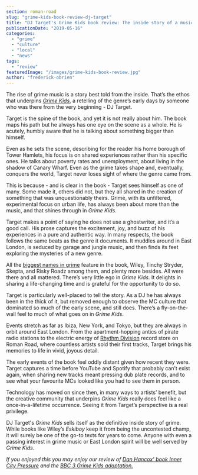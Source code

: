 ```yaml
---
section: roman-road
slug: "grime-kids-book-review-dj-target"
title: "DJ Target's Grime Kids book review: The inside story of a music revolution"
publicationDate: "2019-05-16"
categories: 
  - "grime"
  - "culture"
  - "local"
  - "news"
tags: 
  - "review"
featuredImage: "/images/grime-kids-book-review.jpg"
author: "frederick-obrien"
---
```


The rise of grime music is a story best told from the inside. That’s the ethos that underpins _[Grime Kids](https://www.amazon.co.uk/Grime-Kids-Inside-Global-Takeover/dp/1409179532/)_, a retelling of the genre’s early days by someone who was there from the very beginning - DJ Target.

Target is the spine of the book, and yet it is not really about him. The book maps his path but he always has one eye on the scene as a whole. He is acutely, humbly aware that he is talking about something bigger than himself.

Even as he sets the scene, describing for the reader his home borough of Tower Hamlets, his focus is on shared experiences rather than his specific ones. He talks about poverty rates and unemployment, about living in the shadow of Canary Wharf. Even as the grime takes shape and, eventually, conquers the world, Target never loses sight of where the genre came from.

This is because - and is clear in the book - Target sees himself as one of many. Some made it, others did not, but they all shared in the creation of something that was unquestionably theirs. Grime, with its unfiltered, experimental focus on urban life, has always been about more than the music, and that shines through in _Grime Kids_.

Target makes a point of saying he does not use a ghostwriter, and it’s a good call. His prose captures the excitement, joy, and buzz of his experiences in a pure and authentic way. In many respects, the book follows the same beats as the genre it documents. It muddles around in East London, is seduced by garage and jungle music, and then finds its feet exploring the mysteries of a new genre.

All the [biggest names in grime](https://romanroadlondon.com/key-grime-figures-history-roman-road/) feature in the book, Wiley, Tinchy Stryder, Skepta, and Risky Roadz among them, and plenty more besides. All were there and all mattered. There’s very little ego in _Grime Kids_. It delights in sharing a life-changing time and is grateful for the opportunity to do so.

Target is particularly well-placed to tell the story. As a DJ he has always been in the thick of it, but removed enough to observe the MC culture that dominated so much of the early scene, and still does. There’s a fly-on-the-wall feel to much of what goes on in _Grime Kids_.

Events stretch as far as Ibiza, New York, and Tokyo, but they are always in orbit around East London. From the apartment-hopping antics of pirate radio stations to the electric energy of [Rhythm Division](https://romanroadlondon.com/rhythm-division-grime-record-shop-bow/) record store on Roman Road, where countless artists sold their first tracks, Target brings his memories to life in vivid, joyous detail.

The early events of the book feel oddly distant given how recent they were. Target captures a time before YouTube and Spotify that probably can’t exist again, when sharing new tracks meant pressing dub plate records, and to see what your favourite MCs looked like you had to see them in person.

Technology has moved on since then, in many ways to artists’ benefit, but the creative community that underpins _Grime Kids_ really does feel like a once-in-a-lifetime occurrence. Seeing it from Target’s perspective is a real privilege.

DJ Target's _Grime Kids_ sells itself as the definitive inside story of grime. While books like Wiley’s _Eskiboy_ keep it from being the uncontested champ, it will surely be one of the go-to texts for years to come. Anyone with even a passing interest in grime music or East London spirit will be well served by _Grime Kids_.

_If you enjoyed this you may enjoy our review of [Dan Hancox' book Inner City Pressure](https://romanroadlondon.com/inner-city-pressure-dan-hancox-book-review/)_ _and_ _the [BBC 3 Grime Kids adaptation.](https://www.imdb.com/title/tt9170336/)_
